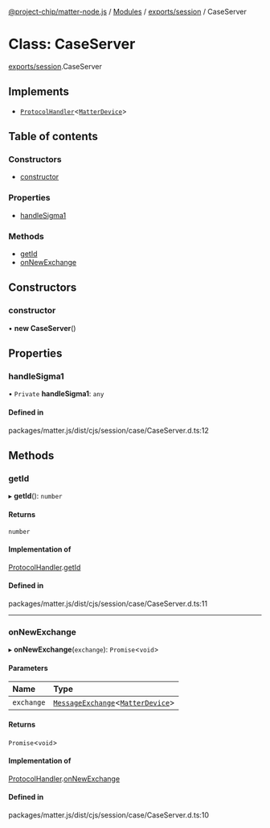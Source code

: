 [@project-chip/matter-node.js](../README.md) / [Modules](../modules.md) / [exports/session](../modules/exports_session.md) / CaseServer

# Class: CaseServer

[exports/session](../modules/exports_session.md).CaseServer

## Implements

- [`ProtocolHandler`](../interfaces/exports_protocol.ProtocolHandler.md)<[`MatterDevice`](index.MatterDevice.md)\>

## Table of contents

### Constructors

- [constructor](exports_session.CaseServer.md#constructor)

### Properties

- [handleSigma1](exports_session.CaseServer.md#handlesigma1)

### Methods

- [getId](exports_session.CaseServer.md#getid)
- [onNewExchange](exports_session.CaseServer.md#onnewexchange)

## Constructors

### constructor

• **new CaseServer**()

## Properties

### handleSigma1

• `Private` **handleSigma1**: `any`

#### Defined in

packages/matter.js/dist/cjs/session/case/CaseServer.d.ts:12

## Methods

### getId

▸ **getId**(): `number`

#### Returns

`number`

#### Implementation of

[ProtocolHandler](../interfaces/exports_protocol.ProtocolHandler.md).[getId](../interfaces/exports_protocol.ProtocolHandler.md#getid)

#### Defined in

packages/matter.js/dist/cjs/session/case/CaseServer.d.ts:11

___

### onNewExchange

▸ **onNewExchange**(`exchange`): `Promise`<`void`\>

#### Parameters

| Name | Type |
| :------ | :------ |
| `exchange` | [`MessageExchange`](exports_protocol.MessageExchange.md)<[`MatterDevice`](index.MatterDevice.md)\> |

#### Returns

`Promise`<`void`\>

#### Implementation of

[ProtocolHandler](../interfaces/exports_protocol.ProtocolHandler.md).[onNewExchange](../interfaces/exports_protocol.ProtocolHandler.md#onnewexchange)

#### Defined in

packages/matter.js/dist/cjs/session/case/CaseServer.d.ts:10
